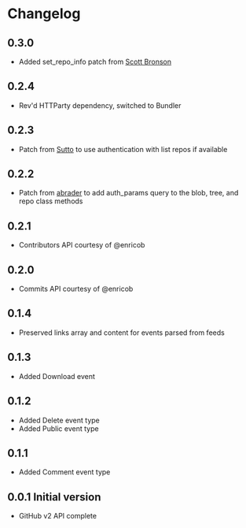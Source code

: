 # Changelog
## 0.3.0
  * Added set_repo_info patch from [Scott Bronson](http://github.com/bronson)
## 0.2.4
  * Rev'd HTTParty dependency, switched to Bundler
## 0.2.3
  * Patch from [Sutto](http://github.com/Sutto) to use authentication with list repos if available 
## 0.2.2
  * Patch from [abrader](http://github.com/abrader) to add auth_params query to the blob, tree, and repo class methods
## 0.2.1
  * Contributors API courtesy of @enricob
## 0.2.0
  * Commits API courtesy of @enricob

## 0.1.4

  * Preserved links array and content for events parsed from feeds

## 0.1.3

* Added Download event

## 0.1.2

* Added Delete event type
* Added Public event type

## 0.1.1 

* Added Comment event type

## 0.0.1 Initial version

* GitHub v2 API complete